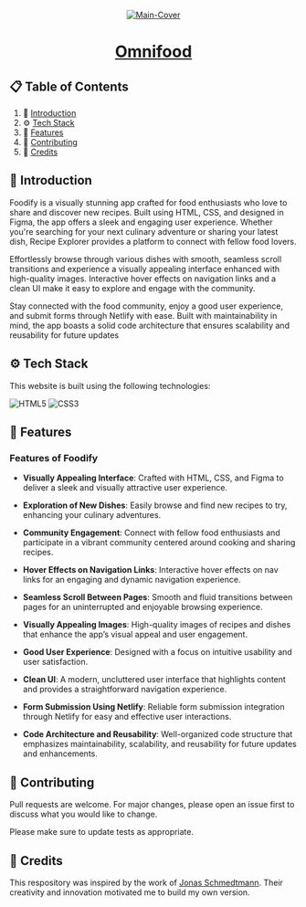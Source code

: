 <div align="center">
  <br />
   <a href="https://omnifood-getarpit.netlify.app/" target="_blank"><img src="https://github.com/user-attachments/assets/61c0ee83-2836-4e41-b33a-c04c76608a07" alt="Main-Cover" border="0"></a>
  <br />

# [Omnifood](https://omnifood-getarpit.netlify.app/)

</div>

## 📋 <a name="table">Table of Contents</a>

1. 🤖 [Introduction](#introduction)
2. ⚙️ [Tech Stack](#techstack)
3. 🔋 [Features](#features)
4. 🚀 [Contributing](#contribute)
5. 🫡 [Credits](#credits)

## <a name="introduction">🤖 Introduction</a>

Foodify is a visually stunning app crafted for food enthusiasts who love to share and discover new recipes. Built using HTML, CSS, and designed in Figma, the app offers a sleek and engaging user experience. Whether you're searching for your next culinary adventure or sharing your latest dish, Recipe Explorer provides a platform to connect with fellow food lovers.

Effortlessly browse through various dishes with smooth, seamless scroll transitions and experience a visually appealing interface enhanced with high-quality images. Interactive hover effects on navigation links and a clean UI make it easy to explore and engage with the community.

Stay connected with the food community, enjoy a good user experience, and submit forms through Netlify with ease. Built with maintainability in mind, the app boasts a solid code architecture that ensures scalability and reusability for future updates

## <a name="techstack">⚙️ Tech Stack</a>

This website is built using the following technologies:

![HTML5](https://img.shields.io/badge/html5-%23E34F26.svg?style=for-the-badge&logo=html5&logoColor=white)
![CSS3](https://img.shields.io/badge/css3-%231572B6.svg?style=for-the-badge&logo=css3&logoColor=white)

## <a name="features">🔋 Features</a>

### Features of **Foodify**

- **Visually Appealing Interface**: Crafted with HTML, CSS, and Figma to deliver a sleek and visually attractive user experience.

- **Exploration of New Dishes**: Easily browse and find new recipes to try, enhancing your culinary adventures.

- **Community Engagement**: Connect with fellow food enthusiasts and participate in a vibrant community centered around cooking and sharing recipes.

- **Hover Effects on Navigation Links**: Interactive hover effects on nav links for an engaging and dynamic navigation experience.

- **Seamless Scroll Between Pages**: Smooth and fluid transitions between pages for an uninterrupted and enjoyable browsing experience.

- **Visually Appealing Images**: High-quality images of recipes and dishes that enhance the app’s visual appeal and user engagement.

- **Good User Experience**: Designed with a focus on intuitive usability and user satisfaction.

- **Clean UI**: A modern, uncluttered user interface that highlights content and provides a straightforward navigation experience.

- **Form Submission Using Netlify**: Reliable form submission integration through Netlify for easy and effective user interactions.

- **Code Architecture and Reusability**: Well-organized code structure that emphasizes maintainability, scalability, and reusability for future updates and enhancements.

## <a name="contribute"> 🚀 Contributing</a>

Pull requests are welcome. For major changes, please open an issue first
to discuss what you would like to change.

Please make sure to update tests as appropriate.

## 🫡 Credits

This respository was inspired by the work of [Jonas Schmedtmann](https://github.com/jonasschmedtmann). Their creativity and innovation motivated me to build my own version.

